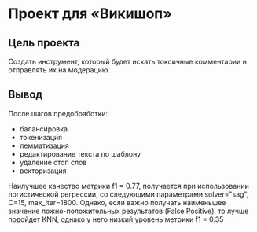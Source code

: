 # Проект для «Викишоп»

## Цель проекта
 Создать инструмент, который будет искать токсичные комментарии и отправлять их на модерацию. 

## Вывод


После шагов предобработки:
* балансировка
* токенизация
* лемматизация
* редактирование текста по шаблону
* удаление стоп слов
* векторизация

Наилучшее качество метрики f1 = 0.77, получается при использовании логистической регрессии, со следующими параметрами solver="sag", C=15, max_iter=1800. Однако, если важно получать наименьшее значение ложно-положительных результатов (False Positive), то лучше подойдет KNN, однако у него низкий уровень метрики f1 = 0.35